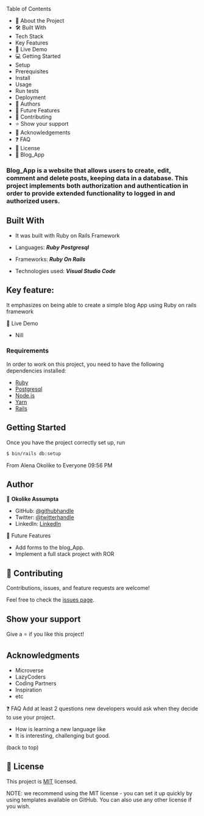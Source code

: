 Table of Contents
- 📖 About the Project
- 🛠 Built With
- Tech Stack
- Key Features
- 🚀 Live Demo
- 💻 Getting Started
- Setup
- Prerequisites
- Install
- Usage
- Run tests
- Deployment
- 👥 Authors
- 🔭 Future Features
- 🤝 Contributing
- ⭐️ Show your support
- 🙏 Acknowledgements
- ❓ FAQ
- 📝 License
- 📖 Blog_App


### Blog_App is a website that allows users to create, edit, comment and delete posts, keeping data in a database. This project implements both authorization and authentication in order to provide extended functionality to logged in and authorized users.

## Built With
- It was built with Ruby on Rails Framework

- Languages:
  _**Ruby**_
  _**Postgresql**_
- Frameworks: _**Ruby On Rails**_
- Technologies used: _**Visual Studio Code**_

## Key feature: 
It emphasizes on being able to create a simple blog 
App using Ruby on rails framework

🚀 Live Demo
- Nill
### Requirements


In order to work on this project, you need to have the following dependencies installed:

- [Ruby](https://www.ruby-lang.org/en/)
- [Postgresql](https://www.postgresql.org/)
- [Node.js](https://nodejs.org/en/)
- [Yarn](https://yarnpkg.com/)
- [Rails](https://rubyonrails.org/)

## Getting Started
Once you have the project correctly set up, run

```bash
$ bin/rails db:setup
```

From Alena Okolike to Everyone 09:56 PM
## Author

👤 **Okolike Assumpta**

- GitHub: [@githubhandle](https://github.com/summyalena)
- Twitter: [@twitterhandle](https://twitter.com/AOkolike)
- LinkedIn: [LinkedIn](https://www.linkedin.com/in/okolike-assumpta/)


🔭 Future Features
- Add forms to the blog_App.
- Implement a full stack project with ROR
## 🤝 Contributing

Contributions, issues, and feature requests are welcome!

Feel free to check the [issues page](../../issues/).

## Show your support

Give a ⭐ if you like this project!

## Acknowledgments

- Microverse
- LazyCoders
- Coding Partners
- Inspiration
- etc

❓ FAQ
Add at least 2 questions new developers would ask when they decide to use your project.
- How is learning a new language like
- It is interesting, challenging but good.


(back to top)
## 📝 License

This project is [MIT](./LICENSE) licensed.

NOTE: we recommend using the MIT license - you can set it up quickly by using templates available on GitHub. You can also use any other license if you wish.

